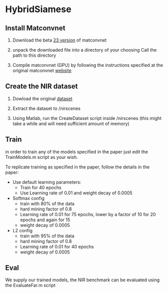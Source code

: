 # HybridSiamese

## Install Matconvnet

1) Download the beta [23 version](http://www.vlfeat.org/matconvnet/download/) of matconvnet 

2) unpack the downloaded file into a directory of your choosing
   Call the path to this directory <MatConvNet>
   
3) Compile matconvnet (GPU) by following the instructions specified at the original matconvnet [website](http://www.vlfeat.org/matconvnet/install/)

## Create the NIR dataset

1) Dowload the original [dataset](https://ivrl.epfl.ch/supplementary_material/cvpr11/) 

2) Extract the dataset to /nirscenes

3) Using Matlab, run the CreateDataset script inside /nirscenes 
   (this might take a while and will need sufficient amount of memory)
   

## Train

in order to train any of the models specified in the paper just edit the TrainModels.m script as your wish.

To replicate training as specified in the paper, follow the details in the paper:
* Use default learning parameters:
    * Train for 40 epochs
    * Use Learning rate of 0.01 and weight decay of 0.0005
* Softmax config
    * train with 80% of the data
    * hard mining factor of 0.8
    * Learning rate of 0.01 for 75 epochs, lower by a factor of 10 for 20 epochs and again for 15 
    * weight decay of 0.0005
* L2 config
    * train with 95% of the data
    * hard mining factor of 0.8
    * Learning rate of 0.01 for 40 epochs
    * weight decay of 0.0005


## Eval

We supply our trained models, the NIR benchmark can be evaluated using the EvaluateFar.m script



